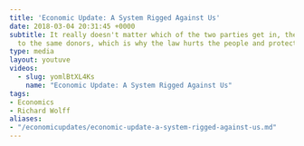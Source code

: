 ```yaml
---
title: 'Economic Update: A System Rigged Against Us'
date: 2018-03-04 20:31:45 +0000
subtitle: It really doesn't matter which of the two parties get in, they're beholden
  to the same donors, which is why the law hurts the people and protects corporations.
type: media
layout: youtuve
videos:
  - slug: yomlBtXL4Ks
    name: "Economic Update: A System Rigged Against Us"
tags:
- Economics
- Richard Wolff
aliases:
- "/economicupdates/economic-update-a-system-rigged-against-us.md"
---
```

